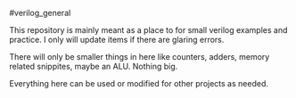#verilog_general

This repository is mainly meant as a place to for small verilog examples and practice. I only will update items if there are glaring errors.

There will only be smaller things in here like counters, adders, memory related snippites, maybe an ALU. Nothing big.

Everything here can be used or modified for other projects as needed.
